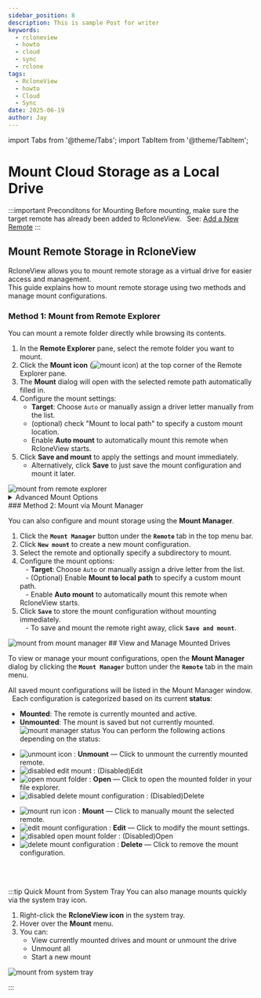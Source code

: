 ```yaml
---
sidebar_position: 8
description: This is sample Post for writer
keywords:
  - rcloneview
  - howto
  - cloud
  - sync
  - rclone
tags:
  - RcloneView
  - howto
  - Cloud
  - Sync
date: 2025-06-19
author: Jay
---
```

import Tabs from '@theme/Tabs';
import TabItem from '@theme/TabItem';

# Mount Cloud Storage as a Local Drive

:::important Preconditons for Mounting
Before mounting, make sure the target remote has already been added to RcloneView.   
See: [Add a New Remote](./remote-manager.md#add-a-new-remote)
:::

## Mount Remote Storage in RcloneView

RcloneView allows you to mount remote storage as a virtual drive for easier access and management.  
This guide explains how to mount remote storage using two methods and manage mount configurations.

### Method 1: Mount from Remote Explorer

You can mount a remote folder directly while browsing its contents.

1. In the **Remote Explorer** pane, select the remote folder you want to mount. 
2. Click the **Mount icon** (<img src="/support/icons/mount-icon.png" alt="mount icon" class="inline-icon" />) at the top corner of the Remote Explorer pane.
3. The **Mount** dialog will open with the selected remote path automatically filled in.
4. Configure the mount settings:
   - **Target**: Choose `Auto` or manually assign a driver letter manually from the list.
   - (optional) check "Mount to local path" to specify a custom mount location.
   - Enable **Auto mount** to automatically mount this remote when RcloneView starts.
5. Click **Save and mount** to apply the settings and mount immediately.
   - Alternatively, click **Save** to just save the mount configuration and mount it later.

<img src="/support/images/en/howto/rcloneview-basic/mount-from-remote-explorer.png" alt="mount from remote explorer" class="img-medium img-center" />

<details>
<summary>Advanced Mount Options</summary>

Advanced Mount Options

| Field                        | Description                                                                                                                                                                                                                                                      |
| ------------------ | ---------------------------------------------------------------------------------------------------------------------------------------------------------------------------------------------------------------------------------------------------------------- |
| **Volume name**    | (Optional) Set a custom name for the mounted volume. This may be shown in your file manager or system UI.                                                                                                                                                        |
| **Mount type**     | Select the mount backend: <br /> - `cmount` (default for Windows):  Uses Rclone's internal C-based FUSE-like mount engine with high compatibility  <br />- `nfsmount` (alternative, mostly for Linux/macOS environments).  Uses the NFS protocol to mount the remote |
| **Network drive**  | Check this box to mark the mount as a network drive. This may affect how the OS treats the mounted folder.                                                                                                                                                       |
| **Read only**      | Enables read-only mode, preventing write operations to the remote.                                                                                                                                                                                               |
| **Allow other**    | Allow access to the mounted filesystem by users other than the one who mounted it (mostly used in Linux).                                                                                                                                                        |
| **Cache mode**     | Controls the caching behavior. Options include:  <br />- `off`  <br />- `minimal`  <br />- `writes`  <br />- `full`  <br />The default `writes` mode caches write operations.                                                                                              |
| **Cache max size** | Maximum allowed cache size in bytes.  <br />Example: 1073741824 = 1GB.  <br />Set to `-1` for no limit.                                                                                                                                                            |
| **Cache max age**  | How long cached data can stay valid.  Time unit is in **nanoseconds**.  Example: 3600000000000 = 1 hour.                                                                                                                                               |
| **Dir cache time** | Directory cache validity time.  Time unit is in **nanoseconds**.  Example: 300000000000 = 5 minutes.                                                                                                                                                   |

💡 Use these options only if you are familiar with mount settings. The default values work well for most users.

</details>
### Method 2: Mount via Mount Manager

You can also configure and mount storage using the **Mount Manager**.

1. Click the **`Mount Manager`** button under the **`Remote`** tab in the top menu bar.  
2. Click **`New mount`** to create a new mount configuration.  
3. Select the remote and optionally specify a subdirectory to mount.  
4. Configure the mount options:  
   - **Target**: Choose `Auto` or manually assign a drive letter from the list.  
   - (Optional) Enable **Mount to local path** to specify a custom mount path.  
   - Enable **Auto mount** to automatically mount this remote when RcloneView starts.  
1. Click **`Save`** to store the mount configuration without mounting immediately.  
   - To save and mount the remote right away, click **`Save and mount`**.  

<img src="/support/images/en/howto/rcloneview-basic/mount-from-mount-manager.png" alt="mount from mount manager" class="img-medium img-center" />
## View and Manage Mounted Drives

To view or manage your mount configurations, open the **Mount Manager** dialog by clicking the **`Mount Manager`** button under the **`Remote`** tab in the main menu.

All saved mount configurations will be listed in the Mount Manager window.  
Each configuration is categorized based on its current **status**:
- **Mounted**: The remote is currently mounted and active.
- **Unmounted**: The mount is saved but not currently mounted.
  <img src="/support/images/en/howto/rcloneview-basic/mount-manager-status.png" alt="mount manager status" class="img-medium img-center" />
You can perform the following actions depending on the status:


<Tabs>
<TabItem value="Status: mounted" label="🟢 Status: mounted">

- <img src="/support/icons/unmount-icon.png" alt="unmount icon" class="inline-icon" /> : **Unmount** — Click to unmount the currently mounted remote.
- <img src="/support/icons/disabled-edit-mount.png" alt="disabled edit mount" class="inline-icon" /> : (Disabled)Edit
- <img src="/support/icons/open-mount-folder.png" alt="open mount folder" class="inline-icon" /> : **Open** — Click to open the mounted folder in your file explorer.
- <img src="/support/icons/disabled-delete-mount-configuration.png" alt="disabled delete mount configuration" class="inline-icon" /> : (Disabled)Delete
</TabItem>



<TabItem value="Status: Configured" label="🟠 Status: Unmounted">

- <img src="/support/icons/mount-run-icon.png" alt="mount run icon" class="inline-icon" /> : **Mount** — Click to manually mount the selected remote.
- <img src="/support/icons/edit-mount-configuration.png" alt="edit mount configuration" class="inline-icon" /> : **Edit** — Click to modify the mount settings.
- <img src="/support/icons/disabled-open-mount-folder.png" alt="disabled open mount folder" class="inline-icon" /> : (Disabled)Open
- <img src="/support/icons/delete-mount-configuration.png" alt="delete mount configuration" class="inline-icon" /> : **Delete** — Click to remove the mount configuration.
</TabItem>

</Tabs>


<br />
<br />

:::tip Quick Mount from System Tray
You can also manage mounts quickly via the system tray icon.

1. Right-click the **RcloneView icon** in the system tray.
2. Hover over the **Mount** menu.
3. You can:
   - View currently mounted drives and mount or unmount the drive
   - Unmount all
   - Start a new mount
<img src="/support/images/en/howto/rcloneview-basic/mount-from-system-tray.png" alt="mount from system tray" class="img-small img-left" />

:::


